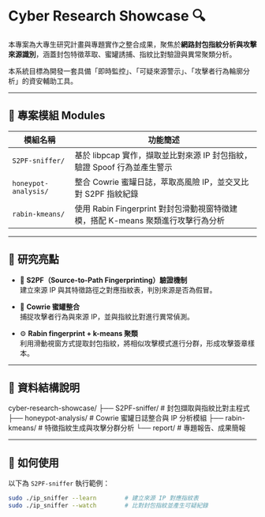 # Cyber Research Showcase 🔍

本專案為大專生研究計畫與專題實作之整合成果，聚焦於**網路封包指紋分析與攻擊來源識別**，涵蓋封包特徵萃取、蜜罐誘捕、指紋比對驗證與異常聚類分析。

本系統目標為開發一套具備「即時監控」、「可疑來源警示」、「攻擊者行為輪廓分析」的資安輔助工具。

---

## 📁 專案模組 Modules

| 模組名稱 | 功能簡述 |
|----------|-----------|
| `S2PF-sniffer/` | 基於 libpcap 實作，擷取並比對來源 IP 封包指紋，驗證 Spoof 行為並產生警示 |
| `honeypot-analysis/` | 整合 Cowrie 蜜罐日誌，萃取高風險 IP，並交叉比對 S2PF 指紋紀錄 |
| `rabin-kmeans/` | 使用 Rabin Fingerprint 對封包滑動視窗特徵建模，搭配 K-means 聚類進行攻擊行為分析 |

---

## 🧠 研究亮點

- 🔐 **S2PF（Source-to-Path Fingerprinting）驗證機制**  
  建立來源 IP 與其特徵路徑之對應指紋表，判別來源是否為假冒。

- 🐍 **Cowrie 蜜罐整合**  
  捕捉攻擊者行為與來源 IP，並與指紋比對進行異常偵測。

- ⚙️ **Rabin fingerprint + k-means 聚類**  
  利用滑動視窗方式提取封包指紋，將相似攻擊模式進行分群，形成攻擊簽章樣本。

---

## 📂 資料結構說明

cyber-research-showcase/
├── S2PF-sniffer/ # 封包擷取與指紋比對主程式
├── honeypot-analysis/ # Cowrie 蜜罐日誌整合與 IP 分析模組
├── rabin-kmeans/ # 特徵指紋生成與攻擊分群分析
└── report/ # 專題報告、成果簡報

---

## 🚀 如何使用

以下為 `S2PF-sniffer` 執行範例：

```bash
sudo ./ip_sniffer --learn        # 建立來源 IP 對應指紋表
sudo ./ip_sniffer --watch        # 比對封包指紋並產生可疑紀錄
